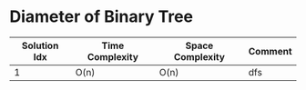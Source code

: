 # Diameter of Binary Tree

| Solution Idx | Time Complexity | Space Complexity | Comment |
| ------------ | --------------- | ---------------- | ------- |
| 1            | O(n)            | O(n)             | dfs     |
